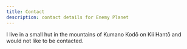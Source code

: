 ```yaml
---
title: Contact
description: contact details for Enemy Planet
---
```


I live in a small hut in the mountains of Kumano Kodō on Kii Hantō and would not
like to be contacted.
